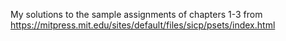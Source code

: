 My solutions to the sample assignments of chapters 1-3 from https://mitpress.mit.edu/sites/default/files/sicp/psets/index.html